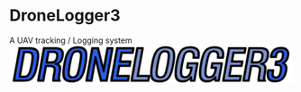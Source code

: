 # DroneLogger3
A UAV tracking / Logging system
![alt text](https://raw.githubusercontent.com/rkovac14/DroneLogger3/master/images/LG1.png)
